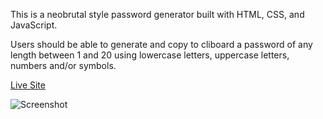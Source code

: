 This is a neobrutal style password generator built with HTML, CSS, and JavaScript.

Users should be able to generate and copy to cliboard a password of any length between 1 and 20 using lowercase letters, uppercase letters, numbers and/or symbols.

[Live Site](https://ihcoops.github.io/neo-brutal-password-generator/)

![Screenshot](/relative/path/to/screenshot.jpg?raw=true "Screenshot")